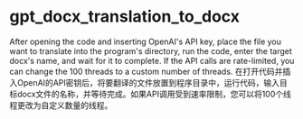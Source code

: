 # gpt_docx_translation_to_docx
After opening the code and inserting OpenAI's API key, place the file you want to translate into the program's directory, run the code, enter the target docx's name, and wait for it to complete. If the API calls are rate-limited, you can change the 100 threads to a custom number of threads.
在打开代码并插入OpenAI的API密钥后，将要翻译的文件放置到程序目录中，运行代码，输入目标docx文件的名称，并等待完成。如果API调用受到速率限制，您可以将100个线程更改为自定义数量的线程。
